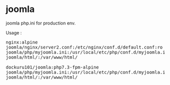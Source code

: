 # joomla
joomla php.ini for production env. 

Usage : 
<pre>nginx:alpine
joomla/nginx/server2.conf:/etc/nginx/conf.d/default.conf:ro
joomla/php/myjoomla.ini:/usr/local/etc/php/conf.d/myjoomla.ini:ro
joomla/html/:/var/www/html/

dockuru101/joomla:php7.3-fpm-alpine
joomla/php/myjoomla.ini:/usr/local/etc/php/conf.d/myjoomla.ini:ro
joomla/html/:/var/www/html/</pre>
